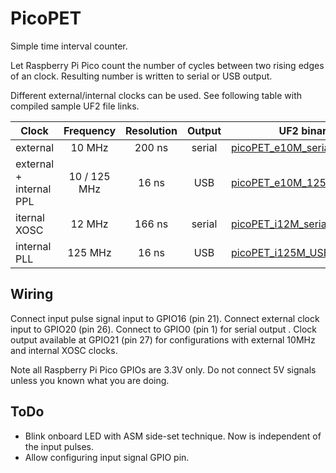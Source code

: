# PicoPET
Simple time interval counter.

Let Raspberry Pi Pico count the number of cycles between two rising edges of an clock. 
Resulting number is written to serial or USB output.

Different external/internal clocks can be used. See following table with compiled sample UF2 file links.

| Clock | Frequency | Resolution | Output | UF2 binary |
| ----- | :-------: | :--------: | :----: | ---------- |
| external | 10 MHz | 200 ns | serial | [picoPET_e10M_serial.uf2](build/picoPET_e10M_serial.uf2) |
| external + internal PPL | 10 / 125 MHz | 16 ns | USB | [picoPET_e10M_125pll_USB.uf2](build/picoPET_e10M_125pll_USB.uf2) |
| iternal XOSC | 12 MHz | 166 ns | serial | [picoPET_i12M_serial.uf2](build/picoPET_i12M_serial.uf2) |
| internal PLL | 125 MHz | 16 ns | USB | [picoPET_i125M_USB.uf2](build/picoPET_i125M_USB.uf2) |

## Wiring
Connect input pulse signal input to GPIO16 (pin 21).
Connect external clock input to GPIO20 (pin 26).
Connect to GPIO0 (pin 1) for serial output .
Clock output available at GPIO21 (pin 27) for configurations with external 10MHz and internal XOSC clocks.

Note all Raspberry Pi Pico GPIOs are 3.3V only. Do not connect 5V signals unless you known what you are doing.

## ToDo
- Blink onboard LED with ASM side-set technique. Now is independent of the input pulses.
- Allow configuring input signal GPIO pin.


